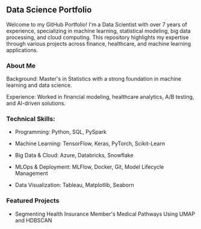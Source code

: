 ## Data Science Portfolio

Welcome to my GitHub Portfolio! I'm a Data Scientist with over 7 years of experience, specializing in machine learning, statistical modeling, big data processing, and cloud computing. This repository highlights my expertise through various projects across finance, healthcare, and machine learning applications.

### About Me

Background: Master's in Statistics with a strong foundation in machine learning and data science.

Experience: Worked in financial modeling, healthcare analytics, A/B testing, and AI-driven solutions.

### Technical Skills:

- Programming: Python, SQL, PySpark

- Machine Learning: TensorFlow, Keras, PyTorch, Scikit-Learn

- Big Data & Cloud:  Azure, Databricks, Snowflake

- MLOps & Deployment: MLFlow, Docker, Git, Model Lifecycle Management

- Data Visualization: Tableau, Matplotlib, Seaborn

### Featured Projects

- Segmenting Health Insurance Member's Medical Pathways Using UMAP and HDBSCAN
